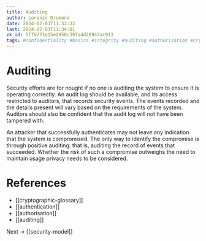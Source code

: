```yaml
---
title: Auditing
author: Lorenzo Drumond
date: 2024-07-03T11:33:23
last: 2024-07-03T11:34:01
zk_id: 5ff6771e15e2958c397a4d28947ac913
tags: #confidentiality #basics #integrity #auditing #authorisation #cryptography #authentication #authenticity
---
```



# Auditing

Security efforts are for nought if no one is auditing the system to ensure it is operating correctly. An audit log should be available, and its access restricted to auditors, that records security events. The events recorded and the details present will vary based on the requirements of the system. Auditors should also be confident that the audit log will not have been tampered with.

An attacker that successfully authenticates may not leave any indication that the system is compromised. The only way to identify the compromise is through positive auditing: that is, auditing the record of events that succeeded. Whether the risk of such a compromise outweighs the need to maintain usage privacy needs to be considered.

# References
- [[cryptographic-glossary]]
- [[authentication]]
- [[authorisation]]
- [[auditing]]

Next -> [[security-model]]
